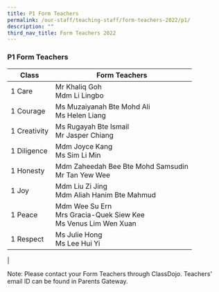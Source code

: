 ```yaml
---
title: P1 Form Teachers
permalink: /our-staff/teaching-staff/form-teachers-2022/p1/
description: ""
third_nav_title: Form Teachers 2022
---
```

### **P1 Form Teachers**

| Class| Form Teachers | 
| -------- | -------- |
| 1 Care     | Mr Khaliq Goh <br> Mdm Li Lingbo     |
| 1 Courage | Ms Muzaiyanah Bte Mohd Ali <br> Ms Helen Liang|
| 1 Creativity | Ms Rugayah Bte Ismail <br> Mr Jasper Chiang |
| 1 Diligence | Mdm Joyce Kang <br> Ms Sim Li Min | 
| 1 Honesty | Mdm Zaheedah Bee Bte Mohd Samsudin <br> Mr Tan Yew Wee | 
| 1 Joy | Mdm Liu Zi Jing <br> Mdm Aliah Hanim Bte Mahmud | 
| 1 Peace | Mdm Wee Su Ern <br> Mrs Gracia-Quek Siew Kee <br> Ms Venus Lim Wen Xuan |
| 1 Respect  | Ms Julie Hong <br> Ms Lee Hui Yi | 
|

Note: Please contact your Form Teachers through ClassDojo. Teachers' email ID can be found in Parents Gateway.